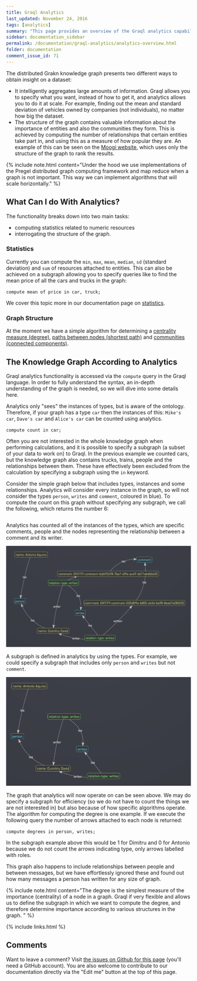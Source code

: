 ```yaml
---
title: Graql Analytics
last_updated: November 24, 2016
tags: [analytics]
summary: "This page provides an overview of the Graql analytics capabilities."
sidebar: documentation_sidebar
permalink: /documentation/graql-analytics/analytics-overview.html
folder: documentation
comment_issue_id: 71
---
```


The distributed Grakn knowledge graph presents two different ways to obtain insight on a dataset:   
 
 *   It intelligently aggregates large amounts of information. Graql allows you to specify what you want, instead of how to get it, and analytics allows you to do it at scale. For example, finding out the mean and standard deviation of vehicles owned by companies (not individuals), no matter how big the dataset. 
 *  The structure of the graph contains valuable information about the importance of entities and also the communities they form. This is achieved by computing the number of relationships that certain entities take part in, and using this as a measure of how popular they are. An example of this can be seen on the [Moogi website](https://moogi.co), which uses only the structure of the graph to rank the results. 

<!-- JCS Comments: Please can you clarify "graph is not important" as I don't understand what you mean, and also provide a suitable link to more about Pregel and map reduce  ? -->

{% include note.html content="Under the hood we use implementations of the Pregel distributed graph computing
framework and map reduce when a graph is not important. This way we can implement algorithms that will scale horizontally." %}

## What Can I do With Analytics?

The functionality breaks down into two main tasks: 

*  computing statistics related to numeric resources 
*  interrogating the structure of the graph.

### Statistics

Currently you can compute the `min`, `max`, `mean`, `median`, `sd` (standard deviation) and `sum` of resources attached to entities. This
can also be achieved on a subgraph allowing you to specify queries like to find the mean price of all the cars and trucks in the graph:   

```
compute mean of price in car, truck;
```

We cover this topic more in our documentation page on [statistics](./analytics-statistics.html).

### Graph Structure

At the moment we have a simple algorithm for determining a [centrality measure (degree)](./analytics-degrees.html), [paths between nodes (shortest
path)](analytics-shortest-path.html) and [communities (connected components)](./analytics-connected-components.html). 

## The Knowledge Graph According to Analytics

Graql analytics functionality is accessed via the `compute` query in the Graql language. In order to fully understand the
syntax, an in-depth understanding of the graph is needed, so we will dive into some details here.

Analytics only "sees" the instances of types, but is aware of the ontology. Therefore, if your graph has a type `car`
then the instances of this: `Mike's car`, `Dave's car` and `Alice's car` can be counted using analytics.   

```
compute count in car;
```

Often you are not interested in the whole knowledge graph when performing calculations, and it is possible to
specify a subgraph (a subset of your data to work on) to Graql. In the previous example we counted cars, but the
knowledge graph also contains trucks, trains, people and the relationships between them. These have effectively been
excluded from the calculation by specifying a subgraph using the `in` keyword.

Consider the simple graph below that includes types, instances and some relationships. Analytics
will consider every instance in the graph, so will not consider the types `person`, `writes` and `comment`, coloured in blue). To compute the count on this graph without specifying any subgraph, we call the following, which returns the number 6:   

```compute count;
``` 

Analytics has counted all of the instances of the types, which are specific comments, people and the nodes representing
the relationship between a comment and its writer.

![A simple graph.](/images/analytics_sub_Graph.png)

A subgraph is defined in analytics by using the types. For example, we could specify a subgraph that includes only
`person` and `writes` but not `comment`. 

<!-- JCS Comments: How do we do that? -->

![A simple graph.](/images/analytics_another_sub_Graph.png)

The graph that analytics will now operate on can be seen above. We may do specify a subgraph for efficiency (so we do not have to count the things we are not interested in) but also because of how specific algorithms operate. The algorithm for computing the degree is one example. If we execute the following query the number of arrows attached to each node is returned:   

```
compute degrees in person, writes;
```

In the subgraph example above this would be 1 for Dimitru and 0 for Antonio because we do not count the arrows indicating type, only arrows labelled with roles. 

<!-- JCS Comments: I don't understand why it's not 2, as there are 2 writer arrows -->

This graph also happens to include relationships between people and between messages, but we have effortlessly ignored these and found out how many messages a person has written for any size of graph.

<!-- JCS Comments: Sorry - this doesn't make sense to me. Please could you rephrase for the hard of thinking, or ping me to explain, so I can reword it when I understand? -->

{% include note.html content="The degree is the simplest measure of the importance (centrality) of a node in a graph.
Graql if very flexible and allows us to define the subgraph in which we want to compute the degree, and therefore determine
importance according to various structures in the graph.
" %}

{% include links.html %}

## Comments
Want to leave a comment? Visit <a href="https://github.com/graknlabs/docs/issues/71" target="_blank">the issues on Github for this page</a> (you'll need a GitHub account). You are also welcome to contribute to our documentation directly via the "Edit me" button at the top of this page.
